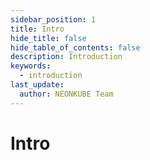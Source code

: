 ```yaml
---
sidebar_position: 1
title: Intro
hide_title: false
hide_table_of_contents: false
description: Introduction
keywords:
  - introduction
last_update:
  author: NEONKUBE Team
---
```


# Intro
